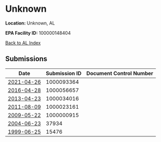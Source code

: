 # Unknown

**Location:** Unknown, AL

**EPA Facility ID:** 100000148404

[Back to AL Index](../../index.md)

## Submissions

| Date | Submission ID | Document Control Number |
|------|--------------|-------------------------|
| [2021-04-26](submissions/1000093364.md) | 1000093364 |  |
| [2016-04-28](submissions/1000056657.md) | 1000056657 |  |
| [2013-04-23](submissions/1000034016.md) | 1000034016 |  |
| [2011-08-09](submissions/1000023161.md) | 1000023161 |  |
| [2009-05-22](submissions/1000000915.md) | 1000000915 |  |
| [2004-06-23](submissions/37934.md) | 37934 |  |
| [1999-06-25](submissions/15476.md) | 15476 |  |
